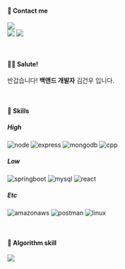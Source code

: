 #### 🤙 Contact me
<p>
  <a href="mailto:kimgunwoo@yahoo.com" target="_blank"><img src="https://img.shields.io/badge/kimgunwoo@yahoo.com-6001D2?style=flat-square&logo=yahoo&logoColor=white"/></a>
  <br>
  <a href="https://velog.io/@gonudayo/" target="_blank"><img src="https://img.shields.io/badge/velog-20c997?style=flat-square&logo=Vimeo&logoColor=white"/></a>
  <a href="https://open.spotify.com/user/tid50r737huqem85120vai83d"><img src="https://img.shields.io/badge/Spotify-000000?style=flat-square&logo=spotify&logoColor=1DB954"/></a>
</p>
<br>

  #### 🙋‍♂️ Salute!
<p>
  반갑습니다! <b>백앤드 개발자</b> 김건우 입니다.
</p>
<br>

#### 💪 Skills
##### High
<p>
  <img class="logo" alt="node" src="https://img.shields.io/badge/node.js-339933?style=flat-square&logo=node.js&logoColor=white" />
  <img class="logo" alt="express" src="https://img.shields.io/badge/Express-cccccc?style=flat-square&logo=express&logoColor=black" />
  <img class="logo" alt="mongodb" src="https://img.shields.io/badge/MongoDB-47A248?style=flat-square&logo=mongodb&logoColor=white" />
  <img class="logo" alt="cpp" src="https://img.shields.io/badge/C++-00599C?style=flat-square&logo=cplusplus&logoColor=white" />
</p>

##### Low
<p>
  <img class="logo" alt="springboot" src="https://img.shields.io/badge/Spring Boot-6DB33F?style=flat-square&logo=springboot&logoColor=white" />
  <img class="logo" alt="mysql" src="https://img.shields.io/badge/MySQL-4479A1?style=flat-square&logo=mysql&logoColor=white" />
  <img class="logo" alt="react" src="https://img.shields.io/badge/React-61DAFB?style=flat-square&logo=react&logoColor=black" />
  <br />
</p>

##### Etc
<p>
  <img class="logo" alt="amazonaws" src="https://img.shields.io/badge/Amazon AWS-232F3E?style=flat-square&logo=amazonaws&logoColor=white" />
  <img class="logo" alt="postman" src="https://img.shields.io/badge/Postman-FF6C37?style=flat-square&logo=postman&logoColor=white" />
  <img class="logo" alt="linux" src="https://img.shields.io/badge/Linux-FCC624?style=flat-square&logo=linux&logoColor=white" />
  <br />
</p>
<br>

#### 👑 Algorithm skill
<p>
  <a href="https://solved.ac/profile/gonudayo" target="_blank"><img src="http://mazassumnida.wtf/api/v2/generate_badge?boj=gonudayo"/></a>
</p>

